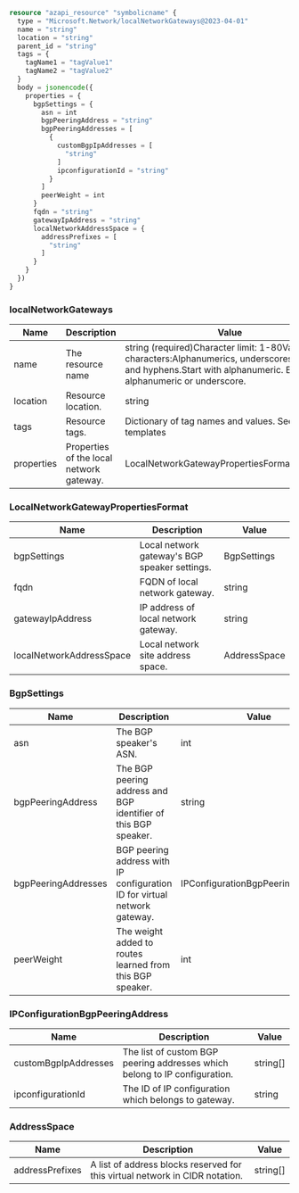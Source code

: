 ```terraform
resource "azapi_resource" "symbolicname" {
  type = "Microsoft.Network/localNetworkGateways@2023-04-01"
  name = "string"
  location = "string"
  parent_id = "string"
  tags = {
    tagName1 = "tagValue1"
    tagName2 = "tagValue2"
  }
  body = jsonencode({
    properties = {
      bgpSettings = {
        asn = int
        bgpPeeringAddress = "string"
        bgpPeeringAddresses = [
          {
            customBgpIpAddresses = [
              "string"
            ]
            ipconfigurationId = "string"
          }
        ]
        peerWeight = int
      }
      fqdn = "string"
      gatewayIpAddress = "string"
      localNetworkAddressSpace = {
        addressPrefixes = [
          "string"
        ]
      }
    }
  })
}

```

### localNetworkGateways

| Name | Description | Value |
|-|-|-|
| name | The resource name | string (required)Character limit: 1-80Valid characters:Alphanumerics, underscores, periods, and hyphens.Start with alphanumeric. End alphanumeric or underscore. |
| location | Resource location. | string |
| tags | Resource tags. | Dictionary of tag names and values. SeeTags in templates |
| properties | Properties of the local network gateway. | LocalNetworkGatewayPropertiesFormat(required) |


### LocalNetworkGatewayPropertiesFormat

| Name | Description | Value |
|-|-|-|
| bgpSettings | Local network gateway's BGP speaker settings. | BgpSettings |
| fqdn | FQDN of local network gateway. | string |
| gatewayIpAddress | IP address of local network gateway. | string |
| localNetworkAddressSpace | Local network site address space. | AddressSpace |


### BgpSettings

| Name | Description | Value |
|-|-|-|
| asn | The BGP speaker's ASN. | int |
| bgpPeeringAddress | The BGP peering address and BGP identifier of this BGP speaker. | string |
| bgpPeeringAddresses | BGP peering address with IP configuration ID for virtual network gateway. | IPConfigurationBgpPeeringAddress[] |
| peerWeight | The weight added to routes learned from this BGP speaker. | int |


### IPConfigurationBgpPeeringAddress

| Name | Description | Value |
|-|-|-|
| customBgpIpAddresses | The list of custom BGP peering addresses which belong to IP configuration. | string[] |
| ipconfigurationId | The ID of IP configuration which belongs to gateway. | string |


### AddressSpace

| Name | Description | Value |
|-|-|-|
| addressPrefixes | A list of address blocks reserved for this virtual network in CIDR notation. | string[] |


